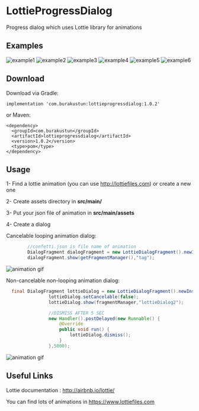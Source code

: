 # LottieProgressDialog
Progress dialog which uses Lottie library for animations

## Examples

![example1](http://xn--burakstn-b6ac.com.tr/images/example1.gif)
![example2](http://xn--burakstn-b6ac.com.tr/images/example2.gif)
![example3](http://xn--burakstn-b6ac.com.tr/images/example3.gif)
![example4](http://xn--burakstn-b6ac.com.tr/images/example4.gif)
![example5](http://xn--burakstn-b6ac.com.tr/images/example5.gif)
![example6](http://xn--burakstn-b6ac.com.tr/images/example6.gif)

## Download

Download via Gradle:

```
implementation 'com.burakustun:lottieprogressdialog:1.0.2'
```

or Maven:

```
<dependency>
  <groupId>com.burakustun</groupId>
  <artifactId>lottieprogressdialog</artifactId>
  <version>1.0.2</version>
  <type>pom</type>
</dependency>
```

## Usage

1- Find a lottie animation (you can use http://lottiefiles.com) or create a new one

2- Create assets directory in **src/main/**

3- Put your json file of animation in **src/main/assets**

4- Create a dialog

Cancelable looping animation dialog:

```java
        //confetti.json is file name of animation
        DialogFragment dialogFragment = new LottieDialogFragment().newInstance("confetti.json"); 
        dialogFragment.show(getFragmentManager(),"tag");
```

![animation gif](http://xn--burakstn-b6ac.com.tr/images/confetti.gif "Cancelable dialog with confetti animation") 

Non-cancelable non-looping animation dialog:
```java
  final DialogFragment lottieDialog = new LottieDialogFragment().newInstance("trophy.json",false);
                lottieDialog.setCancelable(false);
                lottieDialog.show(fragmentManager,"lottieDialog2");

                //DISMISS AFTER 5 SEC
                new Handler().postDelayed(new Runnable() {
                    @Override
                    public void run() {
                        lottieDialog.dismiss();
                    }
                },5000);

```

![animation gif](http://xn--burakstn-b6ac.com.tr/images/trophy.gif "Non-cancelable dialog with trophy animation") 

## Useful Links

Lottie documentation : http://airbnb.io/lottie/

You can find lots of animations in https://www.lottiefiles.com
